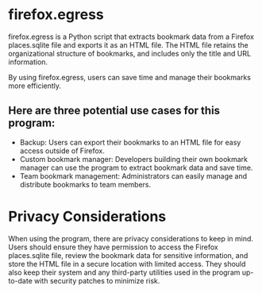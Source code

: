 # firefox.egress
firefox.egress is a Python script that extracts bookmark data from a Firefox places.sqlite file and exports it as an HTML file. The HTML file retains the organizational structure of bookmarks, and includes only the title and URL information.

By using firefox.egress, users can save time and manage their bookmarks more efficiently.

## Here are three potential use cases for this program:

* Backup: Users can export their bookmarks to an HTML file for easy access outside of Firefox.
* Custom bookmark manager: Developers building their own bookmark manager can use the program to extract bookmark data and save time.
* Team bookmark management: Administrators can easily manage and distribute bookmarks to team members.

# Privacy Considerations
When using the program, there are privacy considerations to keep in mind. Users should ensure they have permission to access the Firefox places.sqlite file, review the bookmark data for sensitive information, and store the HTML file in a secure location with limited access. They should also keep their system and any third-party utilities used in the program up-to-date with security patches to minimize risk.
